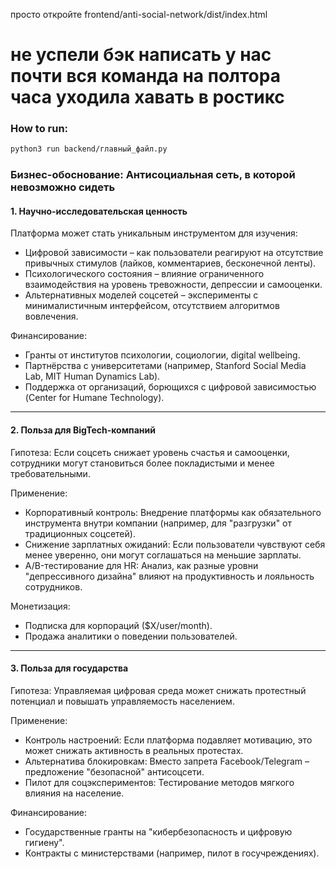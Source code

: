 просто откройте frontend/anti-social-network/dist/index.html

не успели бэк написать
у нас почти вся команда на полтора часа уходила хавать в ростикс
=======
### How to run:
```bash
python3 run backend/главный_файл.py
```

### Бизнес-обоснование: Антисоциальная сеть, в которой невозможно сидеть  

#### 1. Научно-исследовательская ценность  
Платформа может стать уникальным инструментом для изучения:  
- Цифровой зависимости – как пользователи реагируют на отсутствие привычных стимулов (лайков, комментариев, бесконечной ленты).  
- Психологического состояния – влияние ограниченного взаимодействия на уровень тревожности, депрессии и самооценки.  
- Альтернативных моделей соцсетей – эксперименты с минималистичным интерфейсом, отсутствием алгоритмов вовлечения.  

Финансирование:  
- Гранты от институтов психологии, социологии, digital wellbeing.  
- Партнёрства с университетами (например, Stanford Social Media Lab, MIT Human Dynamics Lab).  
- Поддержка от организаций, борющихся с цифровой зависимостью (Center for Humane Technology).  

---  

#### 2. Польза для BigTech-компаний  
Гипотеза: Если соцсеть снижает уровень счастья и самооценки, сотрудники могут становиться более покладистыми и менее требовательными.  

Применение:  
- Корпоративный контроль: Внедрение платформы как обязательного инструмента внутри компании (например, для "разгрузки" от традиционных соцсетей).  
- Снижение зарплатных ожиданий: Если пользователи чувствуют себя менее уверенно, они могут соглашаться на меньшие зарплаты.  
- A/B-тестирование для HR: Анализ, как разные уровни "депрессивного дизайна" влияют на продуктивность и лояльность сотрудников.  

Монетизация:  
- Подписка для корпораций ($X/user/month).  
- Продажа аналитики о поведении пользователей.  

---  

#### 3. Польза для государства  
Гипотеза: Управляемая цифровая среда может снижать протестный потенциал и повышать управляемость населением.  

Применение:  
- Контроль настроений: Если платформа подавляет мотивацию, это может снижать активность в реальных протестах.  
- Альтернатива блокировкам: Вместо запрета Facebook/Telegram – предложение "безопасной" антисоцсети.  
- Пилот для соцэкспериментов: Тестирование методов мягкого влияния на население.  

Финансирование:  
- Государственные гранты на "кибербезопасность и цифровую гигиену".  
- Контракты с министерствами (например, пилот в госучреждениях).

